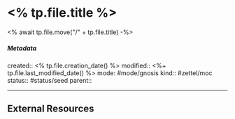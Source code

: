 # <% tp.file.title %>
<% await tp.file.move("/" + tp.file.title) -%>

##### Metadata
created:: <% tp.file.creation_date() %>
modified:: <%+ tp.file.last_modified_date() %>
mode: #mode/gnosis
kind:: #zettel/moc  
status:: #status/seed
parent:: 
***






## External Resources